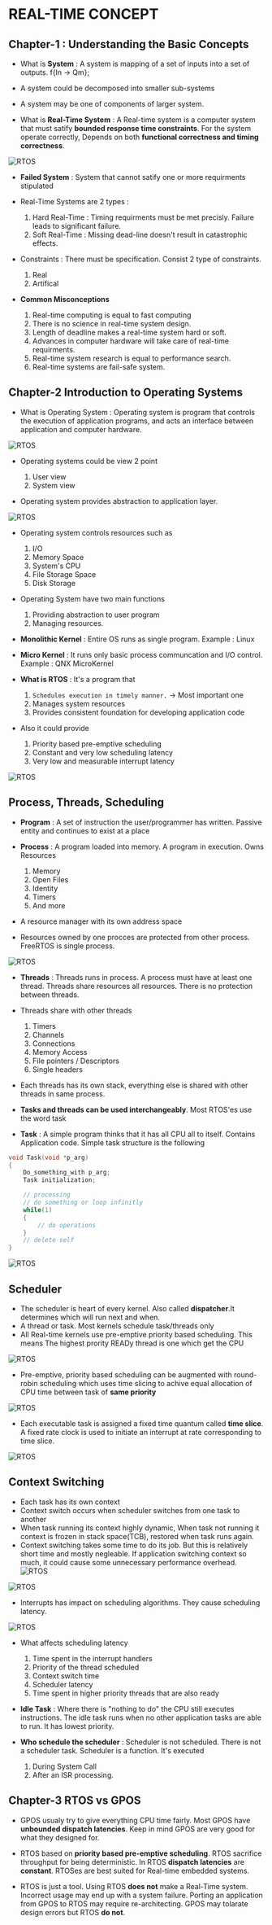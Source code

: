 # REAL-TIME CONCEPT


## Chapter-1 : Understanding the Basic Concepts
- What is **System** : A system is mapping of a set of inputs into a set of outputs. f{In -> Qm};

- A system could be decomposed into smaller sub-systems

- A system may be one of components of larger system.


- What is **Real-Time System** : A Real-time system is a computer system that must satify **bounded response time constraints**. For the system operate correctly, Depends on both **functional correctness and timing correctness**. 

![RTOS](./Images/RealTime_System.PNG)

- **Failed System** : System that cannot satify one or more requirments stipulated

- Real-Time Systems are 2 types :
    1. Hard Real-Time : Timing requirments must be met precisly. Failure leads to significant failure.
    2. Soft Real-Time : Missing dead-line doesn't result in catastrophic effects.

- Constraints : There must be specification. Consist 2 type of constraints.
    1. Real
    2. Artifical 

- **Common Misconceptions**
    1. Real-time computing is equal to fast computing
    2. There is no science in real-time system design.
    3. Length of deadline makes a real-time system hard or soft.
    4. Advances in computer hardware will take care of real-time requirments.
    5. Real-time system research is equal to performance search.
    6. Real-time systems are fail-safe system.

## Chapter-2 Introduction to Operating Systems
- What is Operating System : Operating system is program that controls the execution of application programs, and acts an interface between application and computer hardware.

![RTOS](./Images/RealTime_OS.PNG)

- Operating systems could be view 2 point
    1. User view
    2. System view

- Operating system provides abstraction to application layer.

![RTOS](./Images/RealTime_OS1.PNG)

- Operating system controls resources such as
    1. I/O
    2. Memory Space
    3. System's CPU
    4. File Storage Space
    5. Disk Storage

- Operating System have two main functions
    1. Providing abstraction to user program
    2. Managing resources.

- **Monolithic Kernel** : Entire OS runs as single program. Example : Linux
- **Micro Kernel** : It runs only basic process communcation and I/O control. Example : QNX MicroKernel

- **What is RTOS** : It's a program that 
    1. <code>Schedules execution in timely manner.</code> -> Most important one
    2. Manages system resources
    3. Provides consistent foundation for developing application code

- Also it could provide
    1. Priority based pre-emptive scheduling
    2. Constant and very low scheduling latency
    3. Very low and measurable interrupt latency

![RTOS](./Images/RealTime_OS2.PNG)

## Process, Threads, Scheduling
- **Program** : A set of instruction the user/programmer has written. Passive entity and continues to exist at a place

- **Process** : A program loaded into memory. A program in execution. Owns Resources
    1. Memory
    2. Open Files
    3. Identity
    4. Timers
    5. And more
- A resource manager with its own address space
- Resources owned by one procces are protected from other process. FreeRTOS is single process.

![RTOS](./Images/RealTime_OS3.PNG)

- **Threads** : Threads runs in process. A process must have at least one thread. Threads share resources all resources. There is no protection between threads.

- Threads share with other threads
    1. Timers
    2. Channels
    3. Connections
    4. Memory Access
    5. File pointers / Descriptors
    6. Single headers

- Each threads has its own stack, everything else is shared with other threads in same process.

- **Tasks and threads can be used interchangeably**. Most RTOS'es use the word task

- **Task** : A simple program thinks that it has all CPU all to itself. Contains Application code. Simple task structure is the following

``` C
void Task(void *p_arg)
{
    Do_something_with p_arg;
    Task initialization;

    // processing
    // do something or loop infinitly
    while(1)
    {
        // do operations
    }
    // delete self
}
```

![RTOS](./Images/RealTime_OS4.PNG)

## Scheduler
- The scheduler is heart of every kernel. Also called **dispatcher**.It determines which will run next and when.
- A thread or task. Most kernels schedule task/threads only 
- All Real-time kernels use pre-emptive priority based scheduling. This means The highest prority READy thread is one which get the CPU

![RTOS](./Images/RealTime_OS5.PNG)

- Pre-emptive, priority based scheduling can be augmented with round-robin scheduling which uses time slicing to achive equal allocation of CPU time between task of **same priority**

![RTOS](./Images/RealTime_OS6.PNG)

- Each executable task is assigned a fixed time quantum called **time slice**. A fixed rate clock is used to initiate an interrupt at rate corresponding to time slice.

![RTOS](./Images/RealTime_OS7.PNG)

## Context Switching 
- Each task has its own context
- Context switch occurs when scheduler switches from one task to another
- When task running its context highly dynamic, When task not running it context is frozen in stack space(TCB), restored when task runs again.
- Context switching takes some time to do its job. But this is relatively short time and mostly negleable. If application switching context so much, it could cause some unnecessary performance overhead.
![RTOS](./Images/RealTime_OS8.PNG)

![RTOS](./Images/RealTime_OS9.PNG)

- Interrupts has impact on scheduling algorithms. They cause scheduling latency.

![RTOS](./Images/RealTime_OS10.PNG)

- What affects scheduling latency
    1. Time spent in the interrupt handlers
    2. Priority of the thread scheduled
    3. Context switch time
    4. Scheduler latency
    5. Time spent in higher priority threads that are also ready

- **Idle Task** : Where there is "nothing to do" the CPU still executes instructions. The idle task runs when no other application tasks are able to run. It has lowest priority.

- **Who schedule the scheduler** : Scheduler is not scheduled. There is not a scheduler task. Scheduler is a function. It's executed 
    1. During System Call
    2. After an ISR processing. 

## Chapter-3 RTOS vs GPOS
- GPOS usualy try to give everything CPU time fairly. Most GPOS have **unbounded dispatch latencies**. Keep in mind GPOS are very good for what they designed for.
- RTOS based on **priority based pre-emptive scheduling**. RTOS sacrifice throughput for being deterministic. In RTOS **dispatch latencies** are **constant**. RTOSes are best suited for Real-time embedded systems.


- RTOS is just a tool. Using RTOS **does not** make a Real-Time system. Incorrect usage may end up with a system failure. Porting an application from GPOS to RTOS may require re-architecting. GPOS may tolarate design errors but RTOS **do not**.
